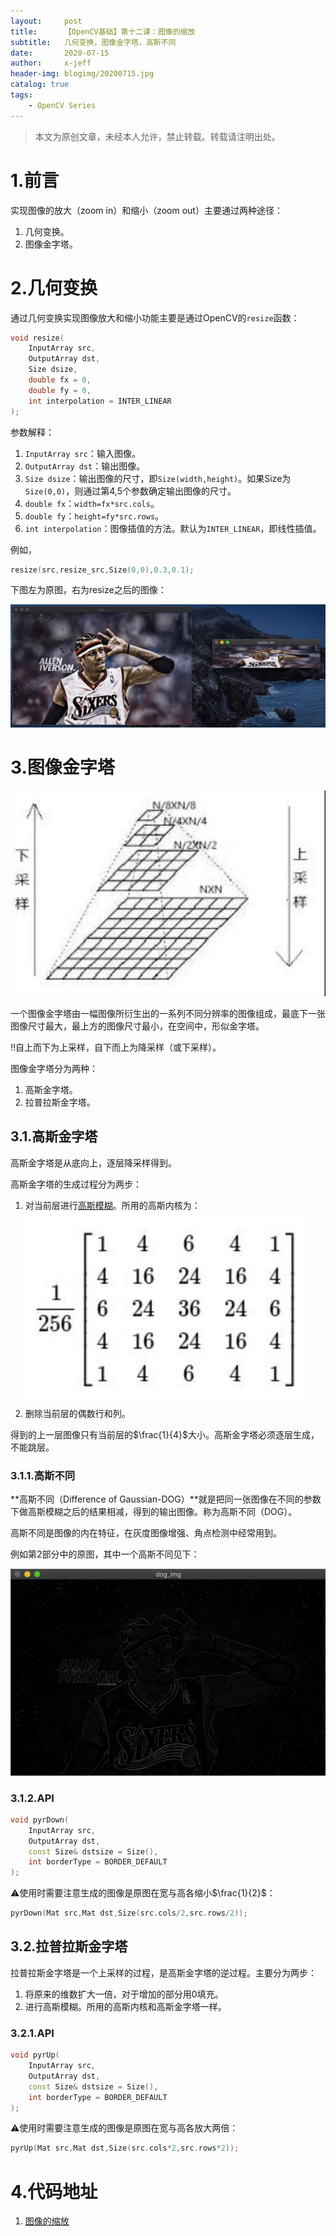 ```yaml
---
layout:     post
title:      【OpenCV基础】第十二课：图像的缩放
subtitle:   几何变换，图像金字塔，高斯不同
date:       2020-07-15
author:     x-jeff
header-img: blogimg/20200715.jpg
catalog: true
tags:
    - OpenCV Series
---
```

>本文为原创文章，未经本人允许，禁止转载。转载请注明出处。

# 1.前言

实现图像的放大（zoom in）和缩小（zoom out）主要通过两种途径：

1. 几何变换。
2. 图像金字塔。

# 2.几何变换

通过几何变换实现图像放大和缩小功能主要是通过OpenCV的`resize`函数：

```c++
void resize(
	InputArray src, 
	OutputArray dst,
	Size dsize, 
	double fx = 0, 
	double fy = 0,
	int interpolation = INTER_LINEAR 
);
```

参数解释：

1. `InputArray src`：输入图像。
2. `OutputArray dst`：输出图像。
3. `Size dsize`：输出图像的尺寸，即`Size(width,height)`。如果Size为`Size(0,0)`，则通过第4,5个参数确定输出图像的尺寸。
4. `double fx`：`width=fx*src.cols`。
5. `double fy`：`height=fy*src.rows`。
6. `int interpolation`：图像插值的方法。默认为`INTER_LINEAR`，即线性插值。

例如，

```c++
resize(src,resize_src,Size(0,0),0.3,0.1);
```

下图左为原图，右为resize之后的图像：

![](https://github.com/x-jeff/BlogImage/raw/master/OpenCVSeries/Lesson12/12x2.png)

# 3.图像金字塔

![](https://github.com/x-jeff/BlogImage/raw/master/OpenCVSeries/Lesson12/12x1.png)

一个图像金字塔由一幅图像所衍生出的一系列不同分辨率的图像组成，最底下一张图像尺寸最大，最上方的图像尺寸最小，在空间中，形似金字塔。

‼️自上而下为上采样，自下而上为降采样（或下采样）。

图像金字塔分为两种：

1. 高斯金字塔。
2. 拉普拉斯金字塔。

## 3.1.高斯金字塔

高斯金字塔是从底向上，逐层降采样得到。

高斯金字塔的生成过程分为两步：

1. 对当前层进行[高斯模糊](http://shichaoxin.com/2020/03/03/OpenCV基础-第九课-图像模糊/)。所用的高斯内核为：![](https://github.com/x-jeff/BlogImage/raw/master/OpenCVSeries/Lesson12/12x3.png)
2. 删除当前层的偶数行和列。

得到的上一层图像只有当前层的$\frac{1}{4}$大小。高斯金字塔必须逐层生成，不能跳层。

### 3.1.1.高斯不同

**高斯不同（Difference of Gaussian-DOG）**就是把同一张图像在不同的参数下做高斯模糊之后的结果相减，得到的输出图像。称为高斯不同（DOG）。
	
高斯不同是图像的内在特征，在灰度图像增强、角点检测中经常用到。

例如第2部分中的原图，其中一个高斯不同见下：

![](https://github.com/x-jeff/BlogImage/raw/master/OpenCVSeries/Lesson12/12x4.png)

### 3.1.2.API

```c++
void pyrDown( 
	InputArray src, 
	OutputArray dst,
	const Size& dstsize = Size(), 
	int borderType = BORDER_DEFAULT 
);
```

⚠️使用时需要注意生成的图像是原图在宽与高各缩小$\frac{1}{2}$：

```c++
pyrDown(Mat src,Mat dst,Size(src.cols/2,src.rows/2));
```

## 3.2.拉普拉斯金字塔

拉普拉斯金字塔是一个上采样的过程，是高斯金字塔的逆过程。主要分为两步：

1. 将原来的维数扩大一倍，对于增加的部分用0填充。
2. 进行高斯模糊。所用的高斯内核和高斯金字塔一样。

### 3.2.1.API

```c++
void pyrUp( 
	InputArray src, 
	OutputArray dst,
	const Size& dstsize = Size(), 
	int borderType = BORDER_DEFAULT 
);
```

⚠️使用时需要注意生成的图像是原图在宽与高各放大两倍：

```c++
pyrUp(Mat src,Mat dst,Size(src.cols*2,src.rows*2));
```

# 4.代码地址

1. [图像的缩放](https://github.com/x-jeff/OpenCV_Code_Demo/tree/master/Demo12)